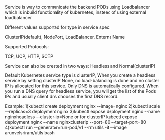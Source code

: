 Service is way to communicate the backend PODs using Loadbalancer which is
inbuild functionality of kubernetes, insteed of using external loadbalancer

Different values supported for type in service spec:

ClusterIP(default), NodePort, LoadBalancer, EnternalName

Supported Protocols:

TCP, UCP, HTTP, SCTP


Service can also be created in two ways:
Headless and Normal(clusterIP)

Default Kubernetes service type is clusterIP, When you create a headless
service by setting clusterIP None, no load-balancing is done and no cluster IP
is allocated for this service. Only DNS is automatically configured. When you
run a DNS query for headless service, you will get the list of the Pods IPs
and usually client dns chooses the first DNS record.

Example:
1)kubectl create deployment nginx --image=nginx
2)kubectl scale --replicas=3 deployment nginx
3)kubectl expose deployment nginx --name nginxheadless --cluster-ip=None
or for clusterIP
kubectl expose deployment nginx --name nginxclusterip --port=80  --target-port=80
4)kubectl run --generator=run-pod/v1 --rm utils -it --image arunvelsriram/utils bash